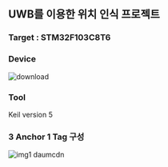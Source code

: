 ## UWB를 이용한 위치 인식 프로젝트
### Target : STM32F103C8T6
### Device
![download](https://github.com/user-attachments/assets/3022447d-ce94-4a13-b59c-f6493cf9d98b)
### Tool
Keil version 5
### 3 Anchor 1 Tag 구성
![img1 daumcdn](https://github.com/user-attachments/assets/c9d4a0b6-5922-4c56-8eab-4b9088a1afa8)

